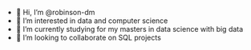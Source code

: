 - 👋 Hi, I’m @robinson-dm
- 👀 I’m interested in data and computer science
- 🌱 I’m currently studying for my masters in data science with big data
- 💞️ I’m looking to collaborate on SQL projects

<!---
robinson-dm/robinson-dm is a ✨ special ✨ repository because its `README.md` (this file) appears on your GitHub profile.
You can click the Preview link to take a look at your changes.
---> 
